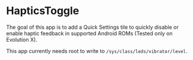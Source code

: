 # HapticsToggle

The goal of this app is to add a Quick Settings tile to quickly disable or enable haptic feedback in supported Android ROMs (Tested only on Evolution X).

This app currently needs root to write to `/sys/class/leds/vibrator/level`.